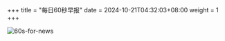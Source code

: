 +++
title = "每日60秒早报"
date = 2024-10-21T04:32:03+08:00
weight = 1
+++

![60s-for-news](/img/zaobao/zaobao.png "由 ALAPI 提供支持")
